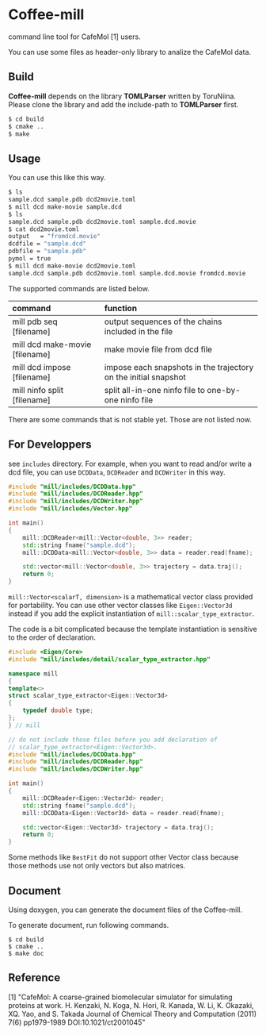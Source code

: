 Coffee-mill
====

command line tool for CafeMol [1] users.

You can use some files as header-only library to analize the CafeMol data.

## Build

__Coffee-mill__ depends on the library __TOMLParser__ written by ToruNiina.
Please clone the library and add the include-path to __TOMLParser__ first.

```sh
$ cd build
$ cmake ..
$ make
```

## Usage

You can use this like this way.

```sh
$ ls
sample.dcd sample.pdb dcd2movie.toml
$ mill dcd make-movie sample.dcd
$ ls
sample.dcd sample.pdb dcd2movie.toml sample.dcd.movie
$ cat dcd2movie.toml
output   = "fromdcd.movie"
dcdfile = "sample.dcd"
pdbfile = "sample.pdb"
pymol = true
$ mill dcd make-movie dcd2movie.toml
sample.dcd sample.pdb dcd2movie.toml sample.dcd.movie fromdcd.movie
```

The supported commands are listed below.

| command                        | function                                             |
|:-------------------------------|:-----------------------------------------------------|
| mill pdb seq [filename]        | output sequences of the chains included in the file  |
| mill dcd make-movie [filename] | make movie file from dcd file                        |
| mill dcd impose [filename]     | impose each snapshots in the trajectory on the initial snapshot|
| mill ninfo split [filename]    | split all-in-one ninfo file to one-by-one ninfo file |

There are some commands that is not stable yet. Those are not listed now.

## For Developpers

see `includes` directory. For example, when you want to read and/or write a dcd
file, you can use `DCDData`, `DCDReader` and `DCDWriter` in this way.

```cpp
#include "mill/includes/DCDData.hpp"
#include "mill/includes/DCDReader.hpp"
#include "mill/includes/DCDWriter.hpp"
#include "mill/includes/Vector.hpp"

int main()
{
    mill::DCDReader<mill::Vector<double, 3>> reader;
    std::string fname("sample.dcd");
    mill::DCDData<mill::Vector<double, 3>> data = reader.read(fname);

    std::vector<mill::Vector<double, 3>> trajectory = data.traj();
    return 0;
}
```

`mill::Vector<scalarT, dimension>` is a mathematical vector class provided 
for portability. You can use other vector classes like `Eigen::Vector3d` instead
if you add the explicit instantiation of `mill::scalar_type_extractor`.

The code is a bit complicated
because the template instantiation is sensitive to the order of declaration.

```cpp
#include <Eigen/Core>
#include "mill/includes/detail/scalar_type_extractor.hpp"

namespace mill
{
template<>
struct scalar_type_extractor<Eigen::Vector3d>
{
    typedef double type;
};
} // mill

// do not include those files before you add declaration of
// scalar_type_extractor<Eigen::Vector3d>.
#include "mill/includes/DCDData.hpp"
#include "mill/includes/DCDReader.hpp"
#include "mill/includes/DCDWriter.hpp"

int main()
{
    mill::DCDReader<Eigen::Vector3d> reader;
    std::string fname("sample.dcd");
    mill::DCDData<Eigen::Vector3d> data = reader.read(fname);

    std::vector<Eigen::Vector3d> trajectory = data.traj();
    return 0;
}
```

Some methods like `BestFit` do not support other Vector class because those
methods use not only vectors but also matrices.

## Document

Using doxygen, you can generate the document files of the Coffee-mill.

To generate document, run following commands.

    $ cd build
    $ cmake ..
    $ make doc

## Reference

[1] "CafeMol: A coarse-grained biomolecular simulator for simulating proteins at work. H. Kenzaki, N. Koga, N. Hori, R. Kanada, W. Li, K. Okazaki, XQ. Yao, and S. Takada Journal of Chemical Theory and Computation (2011) 7(6) pp1979-1989 DOI:10.1021/ct2001045"
